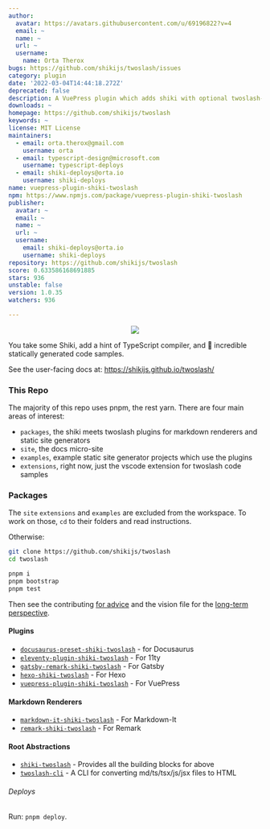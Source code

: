 ```yaml
---
author:
  avatar: https://avatars.githubusercontent.com/u/69196822?v=4
  email: ~
  name: ~
  url: ~
  username:
    name: Orta Therox
bugs: https://github.com/shikijs/twoslash/issues
category: plugin
date: '2022-03-04T14:44:18.272Z'
deprecated: false
description: A VuePress plugin which adds shiki with optional twoslash-powered code samples
downloads: ~
homepage: https://github.com/shikijs/twoslash
keywords: ~
license: MIT License
maintainers:
  - email: orta.therox@gmail.com
    username: orta
  - email: typescript-design@microsoft.com
    username: typescript-deploys
  - email: shiki-deploys@orta.io
    username: shiki-deploys
name: vuepress-plugin-shiki-twoslash
npm: https://www.npmjs.com/package/vuepress-plugin-shiki-twoslash
publisher:
  avatar: ~
  email: ~
  name: ~
  url: ~
  username:
    email: shiki-deploys@orta.io
    username: shiki-deploys
repository: https://github.com/shikijs/twoslash
score: 0.633586168691885
stars: 936
unstable: false
version: 1.0.35
watchers: 936

---
```


<center><img src="./misc/repo-icon.png" /></center>

You take some Shiki, add a hint of TypeScript compiler, and 🎉 incredible statically generated code samples.

See the user-facing docs at: https://shikijs.github.io/twoslash/

### This Repo

The majority of this repo uses pnpm, the rest yarn. There are four main areas of interest:
 
 - `packages`, the shiki meets twoslash plugins for markdown renderers and static site generators
 - `site`, the docs micro-site
 - `examples`, example static site generator projects which use the plugins
 - `extensions`, right now, just the vscode extension for twoslash code samples
 
### Packages

The `site` `extensions` and `examples` are excluded from the workspace. To work on those, `cd` to their folders and read instructions.

Otherwise:

```sh
git clone https://github.com/shikijs/twoslash
cd twoslash

pnpm i
pnpm bootstrap
pnpm test
```

Then see the contributing [for advice](./CONTRIBUTING.md) and the vision file for the [long-term perspective](./VISION.md).

#### Plugins 

- [`docusaurus-preset-shiki-twoslash`](packages/docusaurus-preset-shiki-twoslash) - for Docusaurus
- [`eleventy-plugin-shiki-twoslash`](packages/eleventy-plugin-shiki-twoslash) - For 11ty
- [`gatsby-remark-shiki-twoslash`](packages/gatsby-remark-shiki-twoslash) - For Gatsby
- [`hexo-shiki-twoslash`](packages/hexo-shiki-twoslash) - For Hexo
- [`vuepress-plugin-shiki-twoslash`](packages/vuepress-plugin-shiki-twoslash) - For VuePress

#### Markdown Renderers

- [`markdown-it-shiki-twoslash`](packages/markdown-it-shiki-twoslash) - For Markdown-It
- [`remark-shiki-twoslash`](packages/remark-shiki-twoslash) - For Remark

#### Root Abstractions

- [`shiki-twoslash`](packages/shiki-twoslash) - Provides all the building blocks for above
- [`twoslash-cli`](packages/twoslash-cli) - A CLI for converting md/ts/tsx/js/jsx files to HTML


###### Deploys

Run: `pnpm deploy`.